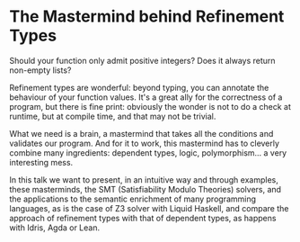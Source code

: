 # The Mastermind behind Refinement Types
Should your function only admit positive integers? Does it always return non-empty lists?

Refinement types are wonderful: beyond typing, you can annotate the behaviour of your function values. It's a great ally for the correctness of a program, but there is fine print: obviously the wonder is not to do a check at runtime, but at compile time, and that may not be trivial.

What we need is a brain, a mastermind that takes all the conditions and validates our program. And for it to work, this mastermind has to cleverly combine many ingredients: dependent types, logic, polymorphism... a very interesting mess.

In this talk we want to present, in an intuitive way and through examples, these masterminds, the SMT (Satisfiability Modulo Theories) solvers, and the applications to the semantic enrichment of many programming languages, as is the case of Z3 solver with Liquid Haskell, and compare the approach of refinement types with that of dependent types, as happens with Idris, Agda or Lean.


